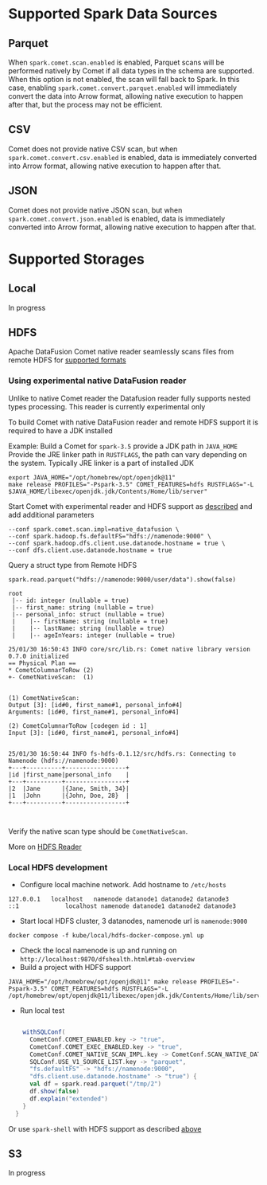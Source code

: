 <!---
  Licensed to the Apache Software Foundation (ASF) under one
  or more contributor license agreements.  See the NOTICE file
  distributed with this work for additional information
  regarding copyright ownership.  The ASF licenses this file
  to you under the Apache License, Version 2.0 (the
  "License"); you may not use this file except in compliance
  with the License.  You may obtain a copy of the License at

    http://www.apache.org/licenses/LICENSE-2.0

  Unless required by applicable law or agreed to in writing,
  software distributed under the License is distributed on an
  "AS IS" BASIS, WITHOUT WARRANTIES OR CONDITIONS OF ANY
  KIND, either express or implied.  See the License for the
  specific language governing permissions and limitations
  under the License.
-->

# Supported Spark Data Sources

## Parquet

When `spark.comet.scan.enabled` is enabled, Parquet scans will be performed natively by Comet if all data types
in the schema are supported. When this option is not enabled, the scan will fall back to Spark. In this case,
enabling `spark.comet.convert.parquet.enabled` will immediately convert the data into Arrow format, allowing native 
execution to happen after that, but the process may not be efficient.

## CSV

Comet does not provide native CSV scan, but when `spark.comet.convert.csv.enabled` is enabled, data is immediately
converted into Arrow format, allowing native execution to happen after that.

## JSON

Comet does not provide native JSON scan, but when `spark.comet.convert.json.enabled` is enabled, data is immediately
converted into Arrow format, allowing native execution to happen after that.

# Supported Storages

## Local
In progress

## HDFS

Apache DataFusion Comet native reader seamlessly scans files from remote HDFS for [supported formats](#supported-spark-data-sources)

### Using experimental native DataFusion reader
Unlike to native Comet reader the Datafusion reader fully supports nested types processing. This reader is currently experimental only

To build Comet with native DataFusion reader and remote HDFS support it is required to have a JDK installed

Example:
Build a Comet for `spark-3.5` provide a JDK path in `JAVA_HOME` 
Provide the JRE linker path in `RUSTFLAGS`, the path can vary depending on the system. Typically JRE linker is a part of installed JDK

```shell
export JAVA_HOME="/opt/homebrew/opt/openjdk@11"
make release PROFILES="-Pspark-3.5" COMET_FEATURES=hdfs RUSTFLAGS="-L $JAVA_HOME/libexec/openjdk.jdk/Contents/Home/lib/server"
```

Start Comet with experimental reader and HDFS support as [described](installation.md/#run-spark-shell-with-comet-enabled)
and add additional parameters 

```shell
--conf spark.comet.scan.impl=native_datafusion \
--conf spark.hadoop.fs.defaultFS="hdfs://namenode:9000" \
--conf spark.hadoop.dfs.client.use.datanode.hostname = true \
--conf dfs.client.use.datanode.hostname = true
```

Query a struct type from Remote HDFS 
```shell
spark.read.parquet("hdfs://namenode:9000/user/data").show(false)

root
 |-- id: integer (nullable = true)
 |-- first_name: string (nullable = true)
 |-- personal_info: struct (nullable = true)
 |    |-- firstName: string (nullable = true)
 |    |-- lastName: string (nullable = true)
 |    |-- ageInYears: integer (nullable = true)

25/01/30 16:50:43 INFO core/src/lib.rs: Comet native library version 0.7.0 initialized
== Physical Plan ==
* CometColumnarToRow (2)
+- CometNativeScan:  (1)


(1) CometNativeScan: 
Output [3]: [id#0, first_name#1, personal_info#4]
Arguments: [id#0, first_name#1, personal_info#4]

(2) CometColumnarToRow [codegen id : 1]
Input [3]: [id#0, first_name#1, personal_info#4]


25/01/30 16:50:44 INFO fs-hdfs-0.1.12/src/hdfs.rs: Connecting to Namenode (hdfs://namenode:9000)
+---+----------+-----------------+
|id |first_name|personal_info    |
+---+----------+-----------------+
|2  |Jane      |{Jane, Smith, 34}|
|1  |John      |{John, Doe, 28}  |
+---+----------+-----------------+



```

Verify the native scan type should be `CometNativeScan`.

More on [HDFS Reader](../../../native/hdfs/README.md)

### Local HDFS development

- Configure local machine network. Add hostname to `/etc/hosts`
```commandline
127.0.0.1	localhost   namenode datanode1 datanode2 datanode3
::1             localhost namenode datanode1 datanode2 datanode3
```

- Start local HDFS cluster, 3 datanodes, namenode url is `namenode:9000` 
```commandline
docker compose -f kube/local/hdfs-docker-compose.yml up
```

- Check the local namenode is up and running on `http://localhost:9870/dfshealth.html#tab-overview`
- Build a project with HDFS support
```commandline
JAVA_HOME="/opt/homebrew/opt/openjdk@11" make release PROFILES="-Pspark-3.5" COMET_FEATURES=hdfs RUSTFLAGS="-L /opt/homebrew/opt/openjdk@11/libexec/openjdk.jdk/Contents/Home/lib/server"
```

- Run local test 
```scala

    withSQLConf(
      CometConf.COMET_ENABLED.key -> "true",
      CometConf.COMET_EXEC_ENABLED.key -> "true",
      CometConf.COMET_NATIVE_SCAN_IMPL.key -> CometConf.SCAN_NATIVE_DATAFUSION,
      SQLConf.USE_V1_SOURCE_LIST.key -> "parquet",
      "fs.defaultFS" -> "hdfs://namenode:9000",
      "dfs.client.use.datanode.hostname" -> "true") {
      val df = spark.read.parquet("/tmp/2")
      df.show(false)
      df.explain("extended")
    }
  }
```
Or use `spark-shell` with HDFS support as described [above](#using-experimental-native-datafusion-reader)
## S3
In progress 

